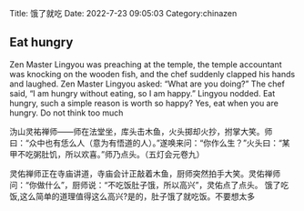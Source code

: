 Title: 饿了就吃
Date: 2022-7-23 09:05:03
Category:chinazen


## Eat hungry
Zen Master Lingyou was preaching at the temple, the temple accountant was knocking on the wooden fish, and the chef suddenly clapped his hands and laughed. Zen Master Lingyou asked: “What are you doing?” The chef said, “I am hungry without eating, so I am happy.” Lingyou nodded.
Eat hungry, such a simple reason is worth so happy? Yes, eat when you are hungry. Do not think too much

沩山灵祐禅师——师在法堂坐，库头击木鱼，火头掷却火抄，拊掌大笑。师曰：“众中也有恁么人（意为有悟道的人）。”遂唤来问：“你作么生？”火头曰：“某甲不吃粥肚饥，所以欢喜。”师乃点头。（五灯会元卷九）

灵佑禅师正在寺庙讲道，寺庙会计正敲着木鱼，厨师突然拍手大笑。灵佑禅师问：“你做什么”，厨师说：“不吃饭肚子饿，所以高兴”，灵佑点了点头。
饿了吃饭,这么简单的道理值得这么高兴?是的，肚子饿了就吃饭。不要想太多
